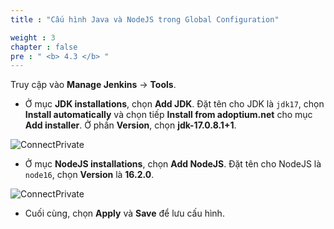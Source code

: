 ```yaml
---
title : "Cấu hình Java và NodeJS trong Global Configuration"

weight : 3
chapter : false
pre : " <b> 4.3 </b> "
---
```


Truy cập vào **Manage Jenkins** -> **Tools**.

- Ở mục **JDK installations**, chọn **Add JDK**. Đặt tên cho JDK là `jdk17`, chọn **Install automatically** và chọn tiếp **Install from adoptium.net** cho mục **Add installer**. Ở phần **Version**, chọn **jdk-17.0.8.1+1**.

![ConnectPrivate](/images/anh34.png)

- Ở mục **NodeJS installations**, chọn **Add NodeJS**. Đặt tên cho NodeJS là `node16`, chọn **Version** là **16.2.0**.

![ConnectPrivate](/images/anh35.png)

- Cuối cùng, chọn **Apply** và **Save** để lưu cấu hình.

